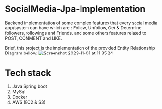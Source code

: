 # SocialMedia-Jpa-Implementation
Backend implementation of some complex features that every social media app/system can have which are : Follow, Unfollow, Get &amp; Determine followers, followings and Friends. and some others features related to POST, COMMENT and LIKE. 

Brief, this project is the implementation of the provided Entity Relationship Diagram bellow.
![Screenshot 2023-11-01 at 11 35 24](https://github.com/TresorKL/SocialMedia-Jpa-Implementation/assets/86111190/e67339b3-a5f0-4d37-90f4-a4c334011675)

# Tech stack

1. Java Spring boot 
2. MySql
3. Docker
4. AWS (EC2 & S3)
